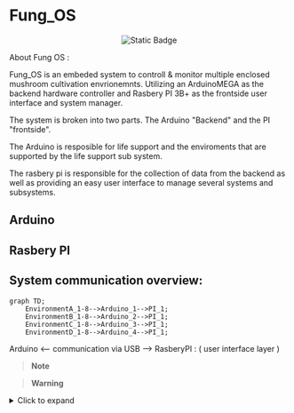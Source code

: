 # Fung_OS
<p align="center">
<img alt="Static Badge" src="https://img.shields.io/badge/Buy_me_a_coffee-%5E__%5E-blue?link=https%3A%2F%2Fwww.buymeacoffee.com%2FStevenII">
</p>

About Fung OS :  

Fung_OS is an embeded system to controll & monitor multiple enclosed mushroom cultivation envrionemnts. 
Utilizing an ArduinoMEGA as the backend hardware controller and Rasbery PI 3B+ as the frontside user interface and system manager. 

The system is broken into two parts. The Arduino "Backend" and the PI "frontside". 

The Arduino is resposible for life support and the enviroments that are supported by the life support sub system. 

The rasbery pi is responsible for the collection of data from the backend as well as providing an easy user interface to manage several systems and subsystems. 

## Arduino 


## Rasbery PI

## System communication overview:

```mermaid
graph TD;
    EnvironmentA_1-8-->Arduino_1-->PI_1;
    EnvironmentB_1-8-->Arduino_2-->PI_1;
    EnvironmentC_1-8-->Arduino_3-->PI_1;
    EnvironmentD_1-8-->Arduino_4-->PI_1;
```


Arduino   <-- communication via USB -->  RasberyPI : ( user interface layer ) 



> **Note**

> **Warning**


<details>
<summary> Click to expand </summary>
  
1. hidden a
2. hidden b

</details>
